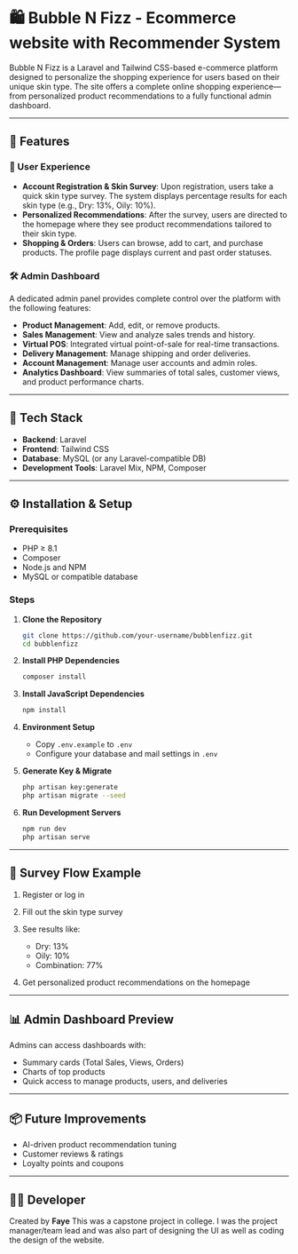 # 🛍️ Bubble N Fizz - Ecommerce website with Recommender System

Bubble N Fizz is a Laravel and Tailwind CSS-based e-commerce platform designed to personalize the shopping experience for users based on their unique skin type. The site offers a complete online shopping experience—from personalized product recommendations to a fully functional admin dashboard.

---

## 🚀 Features

### 👤 User Experience

* **Account Registration & Skin Survey**: Upon registration, users take a quick skin type survey. The system displays percentage results for each skin type (e.g., Dry: 13%, Oily: 10%).
* **Personalized Recommendations**: After the survey, users are directed to the homepage where they see product recommendations tailored to their skin type.
* **Shopping & Orders**: Users can browse, add to cart, and purchase products. The profile page displays current and past order statuses.

### 🛠️ Admin Dashboard

A dedicated admin panel provides complete control over the platform with the following features:

* **Product Management**: Add, edit, or remove products.
* **Sales Management**: View and analyze sales trends and history.
* **Virtual POS**: Integrated virtual point-of-sale for real-time transactions.
* **Delivery Management**: Manage shipping and order deliveries.
* **Account Management**: Manage user accounts and admin roles.
* **Analytics Dashboard**: View summaries of total sales, customer views, and product performance charts.

---

## 🧰 Tech Stack

* **Backend**: Laravel
* **Frontend**: Tailwind CSS
* **Database**: MySQL (or any Laravel-compatible DB)
* **Development Tools**: Laravel Mix, NPM, Composer

---

## ⚙️ Installation & Setup

### Prerequisites

* PHP ≥ 8.1
* Composer
* Node.js and NPM
* MySQL or compatible database

### Steps

1. **Clone the Repository**

   ```bash
   git clone https://github.com/your-username/bubblenfizz.git
   cd bubblenfizz
   ```

2. **Install PHP Dependencies**

   ```bash
   composer install
   ```

3. **Install JavaScript Dependencies**

   ```bash
   npm install
   ```

4. **Environment Setup**

   * Copy `.env.example` to `.env`
   * Configure your database and mail settings in `.env`

5. **Generate Key & Migrate**

   ```bash
   php artisan key:generate
   php artisan migrate --seed
   ```

6. **Run Development Servers**

   ```bash
   npm run dev
   php artisan serve
   ```

---

## 🧪 Survey Flow Example

1. Register or log in
2. Fill out the skin type survey
3. See results like:

   * Dry: 13%
   * Oily: 10%
   * Combination: 77%
4. Get personalized product recommendations on the homepage

---

## 📊 Admin Dashboard Preview

Admins can access dashboards with:

* Summary cards (Total Sales, Views, Orders)
* Charts of top products
* Quick access to manage products, users, and deliveries

---

## 📦 Future Improvements

* AI-driven product recommendation tuning
* Customer reviews & ratings
* Loyalty points and coupons

---

## 🧑‍💻 Developer

Created by **Faye**
This was a capstone project in college. I was the project manager/team lead and was also part of designing the UI as well as coding the design of the website.
